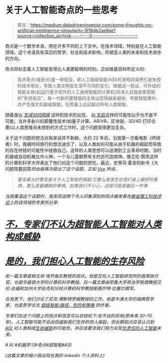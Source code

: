 # 关于人工智能奇点的一些思考

> 原文：<https://medium.datadriveninvestor.com/some-thoughts-on-artificial-intelligence-singularity-3f16db2ae8ae?source=collection_archive---------3----------------------->

奇点是一个数学术语，用在许多不同的上下文中。在技术领域，特别是在人工智能领域，这个术语具有深远的哲学、社会和技术影响，将塑造人类的未来和技术进步的方向。

奇点将标志着人工智能变得比人类更聪明的时刻。正如维基百科所定义的:

> 技术奇点(或奇点)是一种假设，即人工超级智能(ASI)的发明将突然引发失控的技术增长，导致人类文明发生深不可测的变化。根据这一假设，可升级的智能主体(如运行基于软件的人工通用智能的计算机)将进入自我改善周期的“失控反应”，每一代新的更智能的主体出现得越来越快，导致智能爆炸，并产生强大的超级智能，在质量上远远超过所有人类智能。

随着类似 [*生成对抗网络*](https://en.wikipedia.org/wiki/Generative_adversarial_network) 这样的技术的出现， [AI 天启](https://en.wikipedia.org/wiki/AI_takeover)这样的可能性似乎也不是不可能。当许多新兴的颠覆性技术(如量子计算、AR/VR、区块链、3D/4D 打印合奏)以人类思维尚未想到的方式工作时，这个问题变得更加复杂。

关于这个问题的想法对我来说并不新鲜。大约 22 年前，当我第一次看电影《终结者》时，我被时间旅行的想法迷住了，以及人类如何可能从由于机器的崛起而导致的存在终结的可能性中拯救自己。这样的人类思想可以追溯到工业革命时期，当时机器或自动机被比作火神，一个与儿童献祭有关的古代迦南神。像艾伦·图灵这样的计算机科学大师表达了他们对这个问题的担忧。最近，史蒂芬·霍金的新书《大问题简要回答[](https://www.amazon.in/Brief-Answers-Questions-Stephen-Hawking/dp/1473695988)*的出版再次提出了这个话题。正如 [Vox](https://www.vox.com/future-perfect/2018/10/16/17978596/stephen-hawking-ai-climate-change-robots-future-universe-earth) 所说，*

> *霍金最大的警告是关于人工智能的崛起:它要么是发生在我们身上最好的事情，要么是最糟糕的事情。如果我们不小心，这很可能是最后一件事*

*当我重温这个话题时，我发现这两个令人印象深刻的观点被发表在[麻省理工科技评论](https://www.technologyreview.com)上的该领域的专家所分享:*

# *[不，专家们不认为超智能人工智能对人类构成威胁](https://www.technologyreview.com/s/602410/no-the-experts-dont-think-superintelligent-ai-is-a-threat-to-humanity/)*

# *[是的，我们担心人工智能的生存风险](https://www.technologyreview.com/s/602776/yes-we-are-worried-about-the-existential-risk-of-artificial-intelligence/)*

*前一篇文章是柳文欢·埃齐奥尼教授的观点，他是艾伦人工智能研究所的首席执行官，也是华盛顿大学的计算机科学教授。后一篇文章由耶鲁大学政治学助理教授艾伦·达福和加州大学伯克利分校计算机科学教授斯图尔特·拉塞尔撰写。*

*在背景下，他们讨论了尼克·博斯特罗姆教授的工作，他是牛津大学的瑞典哲学家，也是哲学论文 [*超级智能:路径、危险和策略*](https://www.amazon.in/Superintelligence-Dangers-Strategies-Nick-Bostrom/dp/0198739834/ref=sr_1_1?s=books&ie=UTF8&qid=1539842483&sr=1-1&keywords=superintelligence) 的作者。*

*专家们在这个问题上的观点和信念可以总结如下:在不远的将来(即未来 30-70 年)，人工智能可能不会出现威胁我们生存的惊人崛起，但长期观点应该认识到 [AGI](https://en.wikipedia.org/wiki/Artificial_general_intelligence) 对人类构成[生存威胁](https://nypost.com/2017/12/28/terrifying-stories-that-prove-the-ai-apocalypse-is-imminent/)的可能性，并应该要求我们努力实现[负责任的人工智能](https://ai.google/education/responsible-ai-practices)未来。*

*# AI #机器学习#奇点#超智能#ASI*

*(这篇文章的缩小版出现在我的 linkedin 个人资料上)*